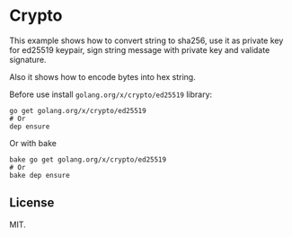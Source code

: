 # Crypto

This example shows how to convert string to sha256, use it as private key for
ed25519 keypair, sign string message with private key and validate signature.

Also it shows how to encode bytes into hex string.

Before use install `golang.org/x/crypto/ed25519` library:

```shell
go get golang.org/x/crypto/ed25519
# Or
dep ensure
```

Or with bake

```shell
bake go get golang.org/x/crypto/ed25519
# Or
bake dep ensure
```

## License

MIT.
